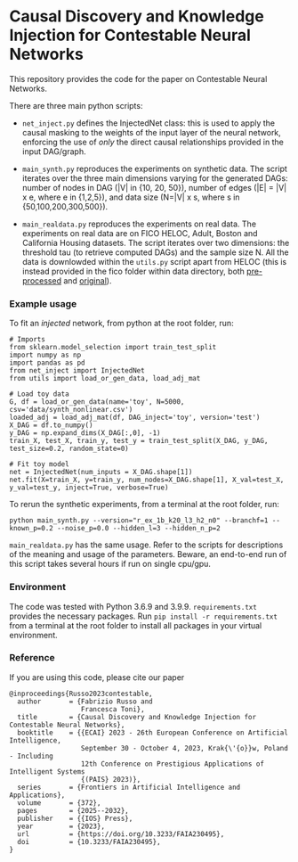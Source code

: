 # Causal Discovery and Knowledge Injection for Contestable Neural Networks
 This repository provides the code for the paper on Contestable Neural Networks. 
 
 There are three main python scripts:
- `net_inject.py` defines the InjectedNet class: this is used to apply the causal masking to the weights of the input layer of the neural network, enforcing the use of *only* the direct causal relationships provided in the input DAG/graph.

- `main_synth.py` reproduces the experiments on synthetic data. The script iterates over the three main dimensions varying for the generated DAGs: number  of nodes in DAG (|V| in {10, 20, 50}), number of edges (|E| = |V| x e, where e in {1,2,5}), and data size (N=|V| x s, where s in {50,100,200,300,500}). 

- `main_realdata.py` reproduces the experiments on real data. The experiments on real data are on FICO HELOC, Adult, Boston and California Housing datasets. The script iterates over two dimensions: the threshold tau (to retrieve computed DAGs) and the sample size N. All the data is downlowded within the `utils.py` script apart from HELOC (this is instead provided in the fico folder within data directory, both [pre-processed](data/fico/WOE_Rud_data.csv) and [original](data/fico/heloc_dataset_v1.csv)). 

### Example usage
To fit an *injected* network, from python at the root folder, run:
```
# Imports
from sklearn.model_selection import train_test_split
import numpy as np
import pandas as pd
from net_inject import InjectedNet
from utils import load_or_gen_data, load_adj_mat

# Load toy data
G, df = load_or_gen_data(name='toy', N=5000, csv='data/synth_nonlinear.csv')
loaded_adj = load_adj_mat(df, DAG_inject='toy', version='test')
X_DAG = df.to_numpy()
y_DAG = np.expand_dims(X_DAG[:,0], -1)
train_X, test_X, train_y, test_y = train_test_split(X_DAG, y_DAG, test_size=0.2, random_state=0)

# Fit toy model
net = InjectedNet(num_inputs = X_DAG.shape[1])
net.fit(X=train_X, y=train_y, num_nodes=X_DAG.shape[1], X_val=test_X, y_val=test_y, inject=True, verbose=True)
```

To rerun the synthetic experiments, from a terminal at the root folder, run:
```
python main_synth.py --version="r_ex_1b_k20_l3_h2_n0" --branchf=1 --known_p=0.2 --noise_p=0.0 --hidden_l=3 --hidden_n_p=2
```

`main_realdata.py` has the same usage. Refer to the scripts for descriptions of the meaning and usage of the parameters. Beware, an end-to-end run of this script takes several hours if run on single cpu/gpu.

### Environment
The code was tested with Python 3.6.9 and 3.9.9. `requirements.txt` provides the necessary packages. Run `pip install -r requirements.txt` from a terminal at the root folder to install all packages in your virtual environment.

### Reference
If you are using this code, please cite our paper
```
@inproceedings{Russo2023contestable,
  author       = {Fabrizio Russo and
                  Francesca Toni},
  title        = {Causal Discovery and Knowledge Injection for Contestable Neural Networks},
  booktitle    = {{ECAI} 2023 - 26th European Conference on Artificial Intelligence,
                  September 30 - October 4, 2023, Krak{\'{o}}w, Poland - Including
                  12th Conference on Prestigious Applications of Intelligent Systems
                  {(PAIS} 2023)},
  series       = {Frontiers in Artificial Intelligence and Applications},
  volume       = {372},
  pages        = {2025--2032},
  publisher    = {{IOS} Press},
  year         = {2023},
  url          = {https://doi.org/10.3233/FAIA230495},
  doi          = {10.3233/FAIA230495},
}
```
